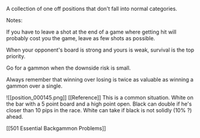 A collection of one off positions that don't fall into normal categories.

Notes:

If you have to leave a shot at the end of a game where getting hit will probably cost you the game, leave as few shots as possible.

When your opponent's board is strong and yours is weak, survival is the top priority.

Go for a gammon when the downside risk is small.

Always remember that winning over losing is twice as valuable as winning a gammon over a single.

![[position_000145.png]]
[[Reference]]
This is a common situation. White on the bar with a 5 point board and a high point open. Black can double if he's closer than 10 pips in the race. White can take if black is not solidly (10% ?) ahead.

[[501 Essential Backgammon Problems]]